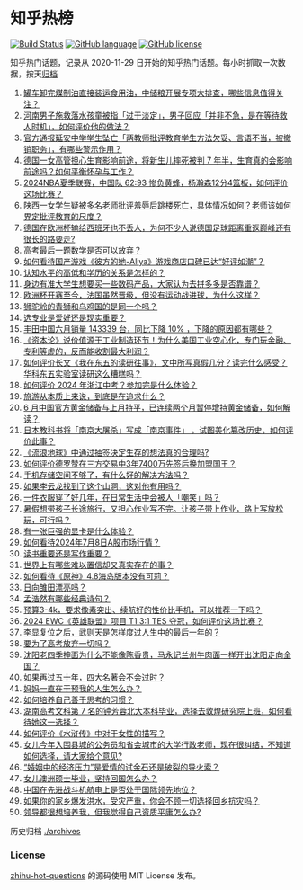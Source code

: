 # 知乎热榜
[![Build Status](https://github.com/ToWeLong/zhihu-hot-questions/workflows/CI/badge.svg)](https://github.com/ToWeLong/zhihu-hot-questions/actions)
[![GitHub language](https://img.shields.io/badge/language-golang-orange.svg)](https://golang.org/)
[![GitHub license](https://img.shields.io/github/license/ToWeLong/zhihu-hot-questions)](https://github.com/ToWeLong/zhihu-hot-questions/blob/main/LICENSE)

知乎热门话题，记录从 2020-11-29 日开始的知乎热门话题。每小时抓取一次数据，按天[归档](./archives)

<!-- BEGIN -->

1. [罐车卸完煤制油直接装运食用油，中储粮开展专项大排查，哪些信息值得关注？](https://www.zhihu.com/question/660963326)
1. [河南男子施救落水孩童被指「过于淡定」，男子回应「并非不急，是在等待救人时机」，如何评价他的做法？](https://www.zhihu.com/question/660969168)
1. [官方通报延安中学学生坠亡「两教师批评教育学生方法欠妥、言语不当，被撤销职务」，有哪些警示作用？](https://www.zhihu.com/question/661022846)
1. [德国一女高管担心生育影响前途，将新生儿摔死被判 7 年半，生育真的会影响前途吗？如何平衡怀孕与工作？](https://www.zhihu.com/question/660965243)
1. [2024NBA夏季联赛，中国队 62:93 惨负黄蜂，杨瀚森12分4篮板，如何评价这场比赛？](https://www.zhihu.com/question/661023272)
1. [陕西一女学生疑被多名老师批评羞辱后跳楼死亡，具体情况如何？老师该如何界定批评教育的尺度？](https://www.zhihu.com/question/660952515)
1. [德国在欧洲杯输给西班牙也不丢人，为何不少人说德国足球距离重返巅峰还有很长的路要走?](https://www.zhihu.com/question/660915836)
1. [高考最后一题数学是否可以放弃？](https://www.zhihu.com/question/660915156)
1. [如何看待国产游戏《彼方的她-Aliya》游戏商店口碑已达“好评如潮”？](https://www.zhihu.com/question/655277666)
1. [认知水平的高低和学历的关系是怎样的？](https://www.zhihu.com/question/660478970)
1. [身边有准大学生想要买一些数码产品，大家认为去拼多多是否靠谱？](https://www.zhihu.com/question/661032906)
1. [欧洲杯开赛至今，法国虽然晋级，但没有运动战进球，为什么这样？](https://www.zhihu.com/question/660563830)
1. [狮驼岭的青狮和乌鸡国的是同一个吗？](https://www.zhihu.com/question/660447353)
1. [选专业是爱好还是现实重要？](https://www.zhihu.com/question/660661861)
1. [丰田中国六月销量 143339 台，同比下降 10% ，下降的原因都有哪些？](https://www.zhihu.com/question/660897827)
1. [《资本论》说价值源于工业制造环节！为什么美国工业空心化，专门玩金融、专利等虚的，反而能收割最大利润？](https://www.zhihu.com/question/660755695)
1. [如何评价长文《我在东五的读研往事》，文中所写真假几分？读完什么感受？华科东五实验室读研这么糟糕吗？](https://www.zhihu.com/question/660712361)
1. [如何评价 2024 年浙江中考？参加完是什么体验？](https://www.zhihu.com/question/656957969)
1. [旅游从本质上来说，到底是在追求什么？](https://www.zhihu.com/question/660790086)
1. [6 月中国官方黄金储备与上月持平，已连续两个月暂停增持黄金储备，如何解读？](https://www.zhihu.com/question/660968725)
1. [日本教科书将「南京大屠杀」写成「南京事件」 ，试图美化篡改历史，如何评价此事？](https://www.zhihu.com/question/660982065)
1. [《流浪地球》中通过抽签决定生存的想法真的合理吗?](https://www.zhihu.com/question/581529235)
1. [如何评价德罗赞在三方交易中3年7400万先签后换加盟国王？](https://www.zhihu.com/question/660962264)
1. [手机存储空间不够了，有什么好的解决方法吗？](https://www.zhihu.com/question/659867637)
1. [如果李云龙找到了这个山洞，这对他有用吗？](https://www.zhihu.com/question/656405304)
1. [一件衣服穿了好几年，在日常生活中会被人「嘲笑」吗？](https://www.zhihu.com/question/660693489)
1. [暑假想带孩子长途旅行，又担心作业写不完。让孩子带上作业，路上写放松玩，可行吗？](https://www.zhihu.com/question/660702617)
1. [有一张巨强的显卡是什么体验？](https://www.zhihu.com/question/308370784)
1. [如何看待2024年7月8日A股市场行情？](https://www.zhihu.com/question/660778935)
1. [读书重要还是写作重要？](https://www.zhihu.com/question/660920263)
1. [世界上有哪些难以置信却又真实存在的事？](https://www.zhihu.com/question/405078243)
1. [如何看待《原神》4.8海岛版本没有可莉？](https://www.zhihu.com/question/660839680)
1. [日向雏田漂亮吗？](https://www.zhihu.com/question/369504454)
1. [孟浩然有哪些经典诗句？](https://www.zhihu.com/question/657512151)
1. [预算3-4k，要求像素突出、续航好的性价比手机，可以推荐一下吗？](https://www.zhihu.com/question/661004537)
1. [2024 EWC《英雄联盟》项目 T1 3:1 TES 夺冠，如何评价这场比赛？](https://www.zhihu.com/question/661003810)
1. [李显复位之后，武则天是怎样度过人生中的最后一年的？](https://www.zhihu.com/question/466605427)
1. [要为了高考放弃一切吗？](https://www.zhihu.com/question/660798193)
1. [沈阳老四季抻面为什么不能像陈香贵，马永记兰州牛肉面一样开出沈阳走向全国？](https://www.zhihu.com/question/587718895)
1. [如果再过五十年，四大名著会不会过时？](https://www.zhihu.com/question/660605978)
1. [妈妈一直在干预我的人生怎么办？](https://www.zhihu.com/question/660877724)
1. [如何培养自己善于思考的习惯？](https://www.zhihu.com/question/660646195)
1. [湖南高考文科第 7 名的钟芳蓉北大本科毕业，选择去敦煌研究院上班，如何看待她这一选择？](https://www.zhihu.com/question/660853746)
1. [如何评价《水浒传》中对于女性的描写？](https://www.zhihu.com/question/660606048)
1. [女儿今年入围县城的公务员和省会城市的大学行政老师，现在很纠结，不知道如何选择，请大家给个意见?](https://www.zhihu.com/question/659795932)
1. [“婚姻中的经济压力”是爱情的试金石还是破裂的导火索？](https://www.zhihu.com/question/660952286)
1. [女儿澳洲硕士毕业，坚持回国怎么办？](https://www.zhihu.com/question/660958333)
1. [中国在先进战斗机航电上是否处于国际领先地位？](https://www.zhihu.com/question/580815216)
1. [如果你的家乡爆发洪水，受灾严重，你会不顾一切选择回乡抗灾吗？](https://www.zhihu.com/question/406721347)
1. [领导都很想培养我，但我觉得自己资质平庸怎么办?](https://www.zhihu.com/question/660752098)

<!-- END -->

历史归档 [./archives](./archives)


### License
[zhihu-hot-questions](https://github.com/towelong/zhihu-hot-questions) 的源码使用 MIT License 发布。